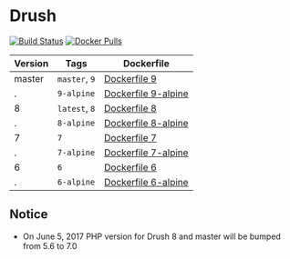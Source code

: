 Drush
=====

[![Build Status](https://travis-ci.org/drupal-docker/drush.svg?branch=master)](https://travis-ci.org/drupal-docker/drush)
[![Docker Pulls](https://img.shields.io/docker/pulls/drupaldocker/drush.svg?maxAge=2592000)](https://hub.docker.com/r/drupaldocker/drush)

Version | Tags          | Dockerfile
--------|---------------|------------
master  | `master`, `9` | [Dockerfile 9](https://github.com/drupal-docker/drush/blob/master/master/Dockerfile)
.       | `9-alpine`    | [Dockerfile 9-alpine](https://github.com/drupal-docker/drush/blob/master/master/Dockerfile-alpine)
8       | `latest`, `8` | [Dockerfile 8](https://github.com/drupal-docker/drush/blob/master/8/Dockerfile)
.       | `8-alpine`    | [Dockerfile 8-alpine](https://github.com/drupal-docker/drush/blob/master/8/Dockerfile-alpine)
7       | `7`           | [Dockerfile 7](https://github.com/drupal-docker/drush/blob/master/7/Dockerfile)
.       | `7-alpine`    | [Dockerfile 7-alpine](https://github.com/drupal-docker/drush/blob/master/7/Dockerfile-alpine)
6       | `6`           | [Dockerfile 6](https://github.com/drupal-docker/drush/blob/master/6/Dockerfile)
.       | `6-alpine`    | [Dockerfile 6-alpine](https://github.com/drupal-docker/drush/blob/master/6/Dockerfile-alpine)

## Notice
- On June 5, 2017 PHP version for Drush 8 and master will be bumped from 5.6 to 7.0
